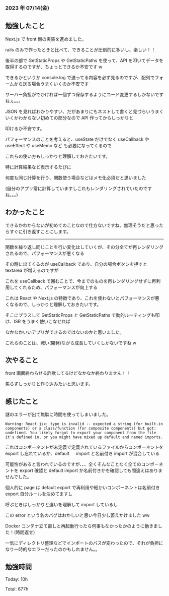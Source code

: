 ### 2023 年 07/14(金)

## 勉強したこと

Next.js で front 側の実装を進めました。

rails のみで作ったときと比べて、できることが圧倒的に多いし、楽しい！！

後半の部で GetStaticProps や GetStaticPaths を使って、API を叩いてデータを取得するのですが、ちょっとできるか不安です w

できるかというか console.log で送ってる内容を必ず見るのですが、配列でフォームから送る場合うまくいくのか不安です

サーバー負担がでかければ一個ずつ保存するようにコード変更するしかないですねぇ。。。

JSON を見ればわかりやすい、だがあまりにもネストして書くと見づらいうまくいくかわからない初めての部分なので API 作ってからしっかりと

叩けるか不安です。

パフォーマンスのことを考えると、useState だけでなく useCallback や useEffect や useMemo など も必要になってくるので

これらの使い方もしっかりと理解しておきたいです。

特に計算結果など表示するたびに

何度も同じ計算を行う、関数使う場合などはメモ化必須だと思いました

(自分のアプリ常に計算していますしこれもレンダリングされていたのですね。。。)

## わかったこと

できるかわからないが初めてのことなので仕方ないですね、無理そうだと思ったらすぐに引き返すことにします。

---

関数を繰り返し同じことを行い変化はしていくが、その分全てが再レンダリングされるので、パフォーマンスが悪くなる

その時に出てくるのが useCallback であり、自分の場合ボタンを押すと textarea が増えるのですが

これを useCallback で囲むことで、今までのものを再レンダリングせずに再利用してくれるため、パフォーマンスが向上する

これは React や Next.js の特徴であり、これを使わないとパフォーマンスが悪くなるので、しっかりと理解しておきたいです。

そこにプラスして GetStaticProps と GetStaticPaths で動的ルーティングも叩け、ISR をうまく使いこなせれば

なかなかいいアプリができるのではないのかと思いました。

これらのことは、戦い(開発)ながら成長していくしかないですね w

## 次やること

front 画面終わらせる詐欺してるけどなかなか終わりません！！

焦らずしっかりと作り込みたいと思います。

## 感じたこと

謎のエラーが出て無駄に時間を使ってしまいました。

```
Warning: React.jsx: type is invalid -- expected a string (for built-in components) or a class/function (for composite components) but got: undefined. You likely forgot to export your component from the file it's defined in, or you might have mixed up default and named imports.
```

これはコンポーネントが未定義で定義されているファイルからコンポーネントを
export し忘れているか、default 　 import と名前付き import が混合している

可能性があると言われているのですが、、、全くそんなことなく全てのコンポーネントを export 確認と default import か名前付きかを確認しても間違えはありませんでした。

個人的に page は default export で再利用や細かいコンポーネントは名前付き export 自分ルールを決めてますし

呼ぶときはしっかりと違いを理解して import しているし

この error という名のバグはおかしいと思い今日少し萎えかけました ww

Docker コンテナ立て直しと再起動行ったら何事もなかったかのように動きました！(時間返せ)

一気にディレクトリ整理などでインポートのパスが変わったので、それが負担になり一時的なエラーだったのかもしれません。。

## 勉強時間

Today: 10h

Total: 677h
